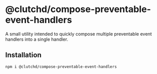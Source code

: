 # @clutchd/compose-preventable-event-handlers

A small utility intended to quickly compose multiple preventable event handlers into a single handler.

## Installation

```sh
npm i @clutchd/compose-preventable-event-handlers
```
